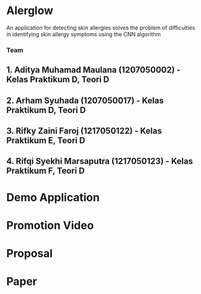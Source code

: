 # Alerglow
An application for detecting skin allergies solves the problem of difficulties in identifying skin allergy symptoms using the CNN algorithm

### Team
## 1. Aditya Muhamad Maulana (1207050002) - Kelas Praktikum D, Teori D
## 2. Arham Syuhada (1207050017) - Kelas Praktikum D, Teori D
## 3. Rifky Zaini Faroj (1217050122) - Kelas Praktikum E, Teori D
## 4. Rifqi Syekhi Marsaputra  (1217050123) - Kelas Praktikum F, Teori D

# Demo Application
# Promotion Video
# Proposal
# Paper
